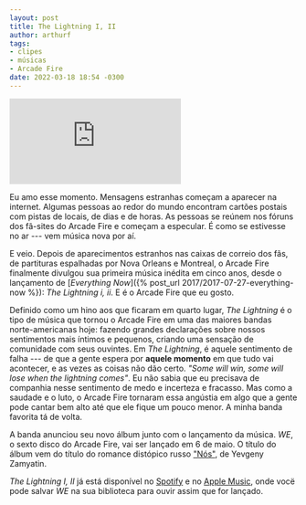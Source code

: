 ```yaml
---
layout: post
title: The Lightning I, II
author: arthurf
tags:
- clipes
- músicas
- Arcade Fire
date: 2022-03-18 18:54 -0300
---
```

<iframe class="full-width" src="https://www.youtube.com/embed/qJiALpiqpk8" title="Reprodutor de vídeos do YouTube" frameborder="0" allow="accelerometer; autoplay; clipboard-write; encrypted-media; gyroscope; picture-in-picture" allowfullscreen></iframe>

Eu amo esse momento. Mensagens estranhas começam a aparecer na internet. Algumas pessoas ao redor do mundo encontram cartões postais com pistas de locais, de dias e de horas. As pessoas se reúnem nos fóruns dos fã-sites do Arcade Fire e começam a especular. É como se estivesse no ar --- vem música nova por aí.

E veio. Depois de aparecimentos estranhos nas caixas de correio dos fãs, de partituras espalhadas por Nova Orleans e Montreal, o Arcade Fire finalmente divulgou sua primeira música inédita em cinco anos, desde o lançamento de [*Everything Now*]({% post_url 2017/2017-07-27-everything-now %}): _The Lightning i, ii_. E é o Arcade Fire que eu gosto.

Definido como um hino aos que ficaram em quarto lugar, _The Lightning_ é o tipo de música que tornou o Arcade Fire em uma das maiores bandas norte-americanas hoje: fazendo grandes declarações sobre nossos sentimentos mais íntimos e pequenos, criando uma sensação de comunidade com seus ouvintes. Em _The Lightning_, é aquele sentimento de falha --- de que a gente espera por **aquele momento** em que tudo vai acontecer, e as vezes as coisas não dão certo. _"Some will win, some will lose when the lightning comes"_. Eu não sabia que eu precisava de companhia nesse sentimento de medo e incerteza e fracasso. Mas como a saudade e o luto, o Arcade Fire tornaram essa angústia em algo que a gente pode cantar bem alto até que ele fique um pouco menor. A minha banda favorita tá de volta.

A banda anunciou seu novo álbum junto com o lançamento da música. _WE_, o sexto disco do Arcade Fire, vai ser lançado em 6 de maio. O título do álbum vem do título do romance distópico russo ["Nós"](https://pt.wikipedia.org/wiki/Nós_(romance)), de Yevgeny Zamyatin.

*The Lightning I, II* já está disponível no [Spotify](https://open.spotify.com/album/5CW1F2qtnEt9lNaRSZlbHr?si=-aHQL9GOShy6A5_35fuOJg) e no [Apple Music](https://music.apple.com/br/album/we/1613566080), onde vocë pode salvar _WE_ na sua biblioteca para ouvir assim que for lançado.